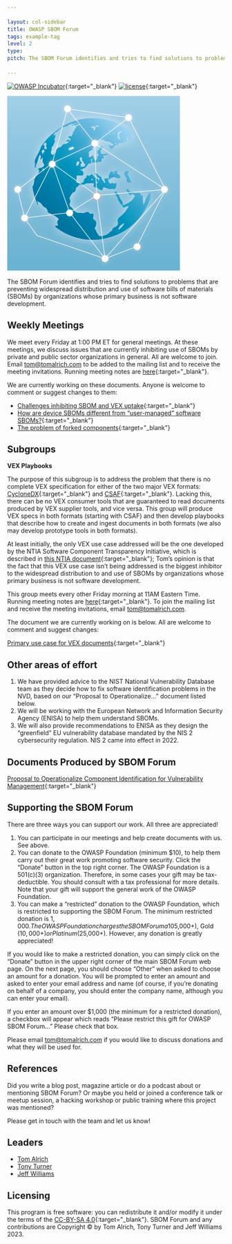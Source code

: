 ```yaml
---

layout: col-sidebar
title: OWASP SBOM Forum
tags: example-tag
level: 2
type: 
pitch: The SBOM Forum identifies and tries to find solutions to problems that are preventing widespread distribution and use of software bills of materials (SBOMs) by organizations whose primary business is not software development.

---
```


[![OWASP Incubator](https://img.shields.io/badge/owasp-incubator-blue.svg)](https://owasp.org/projects/){:target="_blank"} [![license](https://img.shields.io/github/license/owasp/www-project-sbom-forum.svg)](https://github.com/OWASP/www-project-sbom-forum/blob/main/LICENSE){:target="_blank"}

![Project Logo](assets/images/forum_logo_sm.png)

The SBOM Forum identifies and tries to find solutions to problems that are preventing widespread distribution and use of software bills of materials (SBOMs) by organizations whose primary business is not software development.

## Weekly Meetings

We meet every Friday at 1:00 PM ET for general meetings. At these meetings, we discuss issues that are currently inhibiting use of SBOMs by private and public sector organizations in general.  All are welcome to join. Email <tom@tomalrich.com> to be added to the mailing list and to receive the meeting invitations. Running meeting notes are [here](https://docs.google.com/document/d/1yqaVzV5U33Lbhb7bANWPIxSwoU3F_xLrCt05SU5yTkE/edit){:target="_blank"}. 

We are currently working on these documents. Anyone is welcome to comment or suggest changes to them:

* [Challenges inhibiting SBOM and VEX uptake](https://docs.google.com/document/d/1FBFdSFaMnOq43b4oWV741ETSRb8TQUiqXpHSQywr1MU/edit){:target="_blank"}
* [How are device SBOMs different from “user-managed” software SBOMs?](https://docs.google.com/document/d/1UHNRdNzhC5o4nvdkVwHwcsONi3qVgM0ABgbfhm8jpVY/edit){:target="_blank"}
* [The problem of forked components](https://docs.google.com/document/d/1DBeOJEFbdkdaJaaflMpqDy4NQdhSi70pJTX6YJkqS60/edit){:target="_blank"}

## Subgroups

**VEX Playbooks**

The purpose of this subgroup is to address the problem that there is no complete VEX specification for either of the two major VEX formats: [CycloneDX](https://cyclonedx.org/capabilities/vex/){:target="_blank"} and [CSAF](https://docs.oasis-open.org/csaf/csaf/v2.0/csd01/csaf-v2.0-csd01.html){:target="_blank"}. Lacking this, there can be no VEX consumer tools that are guaranteed to read documents produced by VEX supplier tools, and vice versa. This group will produce VEX specs in both formats (starting with CSAF) and then develop playbooks that describe how to create and ingest documents in both formats (we also may develop prototype tools in both formats). 

At least initially, the only VEX use case addressed will be the one developed by the NTIA Software Component Transparency Initiative, which is described in [this NTIA document](https://www.ntia.gov/sites/default/files/publications/vex_one-page_summary_0.pdf){:target="_blank"}; Tom’s opinion is that the fact that this VEX use case isn’t being addressed is the biggest inhibitor to the widespread distribution to and use of SBOMs by organizations whose primary business is not software development.

This group meets every other Friday morning at 11AM Eastern Time. Running meeting notes are [here](https://docs.google.com/document/d/1tdc0S9J9R6b6iffh4v0caLeb-dmzV17XIcUC4ZY11rk/edit#heading=h.j81d041rtiua){:target="_blank"}. To join the mailing list and receive the meeting invitations, email <tom@tomalrich.com>.

The document we are currently working on is below. All are welcome to comment and suggest changes:

[Primary use case for VEX documents](https://docs.google.com/document/d/1i8p5LtYj3cXWlp1R4CLpRtl7b_5SYKQMIN6m4Xjt2bU/edit){:target="_blank"}

## Other areas of effort
1.	We have provided advice to the NIST National Vulnerability Database team as they decide how to fix software identification problems in the NVD, based on our “Proposal to Operationalize…” document listed below.
2.	We will be working with the European Network and Information Security Agency (ENISA) to help them understand SBOMs.
3.	We will also provide recommendations to ENISA as they design the “greenfield” EU vulnerability database mandated by the NIS 2 cybersecurity regulation. NIS 2 came into effect in 2022.


## Documents Produced by SBOM Forum

[Proposal to Operationalize Component Identification for Vulnerability Management](https://owasp.org/assets/files/posts/A%20Proposal%20to%20Operationalize%20Component%20Identification%20for%20Vulnerability%20Management.pdf){:target="_blank"}

## Supporting the SBOM Forum

There are three ways you can support our work. All three are appreciated!

1.	You can participate in our meetings and help create documents with us. See above.
2.	You can donate to the OWASP Foundation (minimum $10), to help them carry out their great work promoting software security. Click the “Donate” button in the top right corner. The OWASP Foundation is a 501(c)(3) organization. Therefore, in some cases your gift may be tax-deductible. You should consult with a tax professional for more details. Note that your gift will support the general work of the OWASP Foundation.
3.	You can make a “restricted” donation to the OWASP Foundation, which is restricted to supporting the SBOM Forum. The minimum restricted donation is $1,000. The OWASP Foundation charges the SBOM Forum a 10% administrative fee to cover their costs in administering this type of donation, which we believe is justified by the strong level of support they have provided to our group. Your logo will appear on our page if your organization is able to donate at one of these three levels: Silver ($5,000+), Gold ($10,000+) or Platinum ($25,000+). However, any donation is greatly appreciated!


If you would like to make a restricted donation, you can simply click on the “Donate” button in the upper right corner of the main SBOM Forum web page. On the next page, you should choose “Other” when asked to choose an amount for a donation. You will be prompted to enter an amount and asked to enter your email address and name (of course, if you’re donating on behalf of a company, you should enter the company name, although you can enter your email). 

If you enter an amount over $1,000 (the minimum for a restricted donation), a checkbox will appear which reads “Please restrict this gift for OWASP SBOM Forum…” Please check that box.

Please email <tom@tomalrich.com> if you would like to discuss donations and what they will be used for.

## References

Did you write a blog post, magazine article or do a podcast about or mentioning SBOM Forum? Or maybe you held or joined a conference talk or meetup session, a hacking workshop or public training where this project was mentioned?

Please get in touch with the team and let us know!

## Leaders

* [Tom Alrich](mailto:tom@tomalrich.com)
* [Tony Turner](mailto:tony.turner@owasp.org)
* [Jeff Williams](mailto:planetlevel@gmail.com)

## Licensing 

This program is free software: you can redistribute it and/or modify it under the terms of the [CC-BY-SA 4.0](https://github.com/OWASP/www-project-sbom-forum/blob/main/LICENSE){:target="_blank"}. SBOM Forum and any contributions are Copyright © by Tom Alrich, Tony Turner and Jeff Williams 2023.

